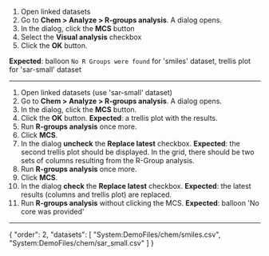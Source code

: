 1. Open linked datasets
2. Go to **Chem > Analyze > R-groups analysis**. A dialog opens.
3. In the dialog, click the **MCS** button
4. Select the **Visual analysis** checkbox
5. Click the **OK** button.

**Expected**: balloon `No R Groups were found` for 'smiles' dataset, trellis plot for 'sar-small' dataset

***

1. Open linked datasets (use 'sar-small' dataset)
2. Go to **Chem > Analyze > R-groups analysis**. A dialog opens.
3. In the dialog, click the **MCS** button.
4. Click the **OK** button. **Expected**: a trellis plot with the results.
5. Run **R-groups analysis** once more.
6. Click **MCS**.
7. In the dialog **uncheck** the **Replace latest** checkbox. **Expected**: the second trellis plot should be displayed. In the grid, there should be two sets of columns resulting from the R-Group analysis.
8. Run **R-groups analysis** once more.
9. Click **MCS**.
10. In the dialog **check** the **Replace latest** checkbox. **Expected**: the latest results (columns and trellis plot) are replaced.
11. Run **R-groups analysis** without clicking the MCS. **Expected**: balloon 'No core was provided'
---
{
  "order": 2,
  "datasets": [
    "System:DemoFiles/chem/smiles.csv",
    "System:DemoFiles/chem/sar_small.csv"
  ]
}
